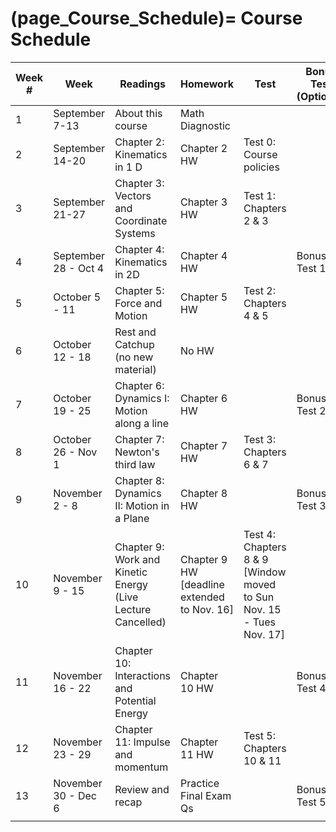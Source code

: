 (page_Course_Schedule)=
Course Schedule
=======================
| Week # | Week                 | Readings                                                    | Homework                                    | Test                                                                | Bonus Test (Optional) |
|--------|----------------------|-------------------------------------------------------------|---------------------------------------------|---------------------------------------------------------------------|-----------------------|
| 1      | September 7-13       | About this course                                           | Math Diagnostic                             |                                                                     |                       |
| 2      | September 14-20      | Chapter 2: Kinematics in 1 D                                | Chapter 2 HW                                | Test 0: Course policies                                             |                       |
| 3      | September 21-27      | Chapter 3: Vectors and Coordinate Systems                   | Chapter 3 HW                                | Test 1:  Chapters 2 & 3                                             |                       |
| 4      | September 28 - Oct 4 | Chapter 4: Kinematics in 2D                                 | Chapter 4 HW                                |                                                                     | Bonus Test 1          |
| 5      | October 5 - 11       | Chapter 5: Force and Motion                                 | Chapter 5 HW                                | Test 2: Chapters 4 & 5                                              |                       |
| 6      | October 12 - 18      | Rest and Catchup (no new material)                          | No HW                                       |                                                                     |                       |
| 7      | October 19 - 25      | Chapter 6: Dynamics I: Motion along a line                  | Chapter 6 HW                                |                                                                     | Bonus Test 2          |
| 8      | October 26 - Nov 1   | Chapter 7: Newton's third law                               | Chapter 7 HW                                | Test 3: Chapters 6 & 7                                              |                       |
| 9      | November 2 - 8       | Chapter 8: Dynamics II: Motion in a Plane                   | Chapter 8 HW                                |                                                                     | Bonus Test 3          |
| 10     | November 9 - 15      | Chapter 9: Work and Kinetic Energy (Live Lecture Cancelled) | Chapter 9 HW [deadline extended to Nov. 16] | Test 4: Chapters 8 & 9 [Window moved to Sun Nov. 15 - Tues Nov. 17] |                       |
| 11     | November 16 - 22     | Chapter 10: Interactions and Potential Energy               | Chapter 10 HW                               |                                                                     | Bonus Test 4          |
| 12     | November 23 - 29     | Chapter 11: Impulse and momentum                            | Chapter 11 HW                               | Test 5: Chapters 10 & 11                                            |                       |
| 13     | November 30 - Dec 6  | Review and recap                                            | Practice Final Exam Qs                      |                                                                     | Bonus Test 5          |
|        |                      |                                                             |                                             |                                                                     |                       |